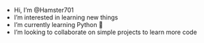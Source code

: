- Hi, I’m @Hamster701
- I’m interested in learning new things 
- I’m currently learning Python 🌱
- I’m looking to collaborate on simple projects to learn more code 


<!---
Hamster701/Hamster701 is a ✨ special ✨ repository because its `README.md` (this file) appears on your GitHub profile.
You can click the Preview link to take a look at your changes.
--->
